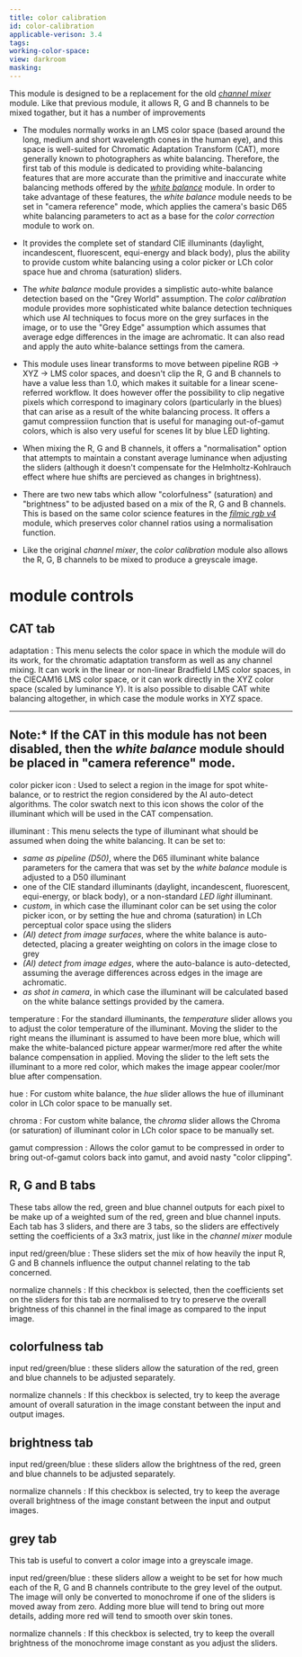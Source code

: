 ```yaml
---
title: color calibration
id: color-calibration
applicable-verison: 3.4
tags: 
working-color-space:  
view: darkroom
masking: 
---
```


This module is designed to be a replacement for the old [_channel mixer_](channel-mixer.md) module. Like that previous module, it allows R, G and B channels to be mixed togather, but it has a number of improvements

- The modules normally works in an LMS color space (based around the long, medium and short wavelength cones in the human eye), and this space is well-suited for Chromatic Adaptation Transform (CAT), more generally known to photographers as white balancing. Therefore, the first tab of this module is dedicated to providing white-balancing features that are more accurate than the primitive and inaccurate white balancing methods offered by the [_white balance_](white-balance.md) module. In order to take advantage of these features, the _white balance_ module needs to be set in "camera reference" mode, which applies the camera's basic D65 white balancing parameters to act as a base for the _color correction_ module to work on.

- It provides the complete set of standard CIE illuminants (daylight, incandescent, fluorescent, equi-energy and black body), plus the ability to provide custom white balancing using a color picker or LCh color space hue and chroma (saturation) sliders.

- The _white balance_ module provides a simplistic auto-white balance detection based on the "Grey World" assumption. The _color calibration_ module provides more sophisticated white balance detection techniques which use AI techniques to focus more on the grey surfaces in the image, or to use the "Grey Edge" assumption which assumes that average edge differences in the image are achromatic. It can also read and apply the auto white-balance settings from the camera.

- This module uses linear transforms to move between pipeline RGB -> XYZ -> LMS color spaces, and doesn't clip the R, G and B channels to have a value less than 1.0, which makes it suitable for a linear scene-referred workflow. It does however offer the possibility to clip negative pixels which correspond to imaginary colors (particularly in the blues) that can arise as a result of the white balancing process. It offers a gamut compressiion function that is useful for managing out-of-gamut colors, which is also very useful for scenes lit by blue LED lighting.

- When mixing the R, G and B channels, it offers a "normalisation" option that attempts to maintain a constant average luminance when adjusting the sliders (although it doesn't compensate for the Helmholtz-Kohlrauch effect where hue shifts are percieved as changes in brightness). 

- There are two new tabs which allow "colorfulness" (saturation) and "brightness" to be adjusted based on a mix of the R, G and B channels. This is based on the same color science features in the [_filmic rgb v4_](filmic-rgb.md) module, which preserves color channel ratios using a normalisation function.

- Like the original _channel mixer_, the _color calibration_ module also allows the R, G, B channels to be mixed to produce a greyscale image.

# module controls

## CAT tab

adaptation
: This menu selects the color space in which the module will do its work, for the chromatic adaptation transform as well as any channel mixing. It can work in the linear or non-linear Bradfield LMS color spaces, in the CIECAM16 LMS color space, or it can work directly in the XYZ color space (scaled by luminance Y). It is also possible to disable CAT white balancing altogether, in which case the module works in XYZ space. 

---

**Note:*** If the CAT in this module has not been disabled, then the _white balance_ module should be placed in "camera reference" mode. 
---

color picker icon
: Used to select a region in the image for spot white-balance, or to restrict the region considered by the AI auto-detect algorithms. The color swatch next to this icon shows the color of the illuminant which will be used in the CAT compensation.

illuminant
: This menu selects the type of illuminant what should be assumed when doing the white balancing. It can be set to:

 - _same as pipeline (D50)_, where the D65 illuminant white balance parameters for the camera that was set by the _white balance_ module is adjusted to a D50 illuminant
 -  one of the CIE standard illuminants (daylight, incandescent, fluorescent, equi-energy, or black body), or a non-standard _LED light_ illuminant.
 - _custom_, in which case the illuminant color can be set using the color picker icon, or by setting the hue and chroma (saturation) in LCh perceptual color space using the sliders
 - _(AI) detect from image surfaces_, where the white balance is auto-detected, placing a greater weighting on colors in the image close to grey
 - _(AI) detect from image edges_, where the auto-balance is auto-detected, assuming the average differences across edges in the image are achromatic.
 - _as shot in camera_, in which case the illuminant will be calculated based on the white balance settings provided by the camera.

temperature
: For the standard illuminants, the _temperature_ slider allows you to adjust the color temperature of the illuminant. Moving the slider to the right means the illuminant is assumed to have been more blue, which will make the white-balanced picture appear warmer/more red after the white balance compensation in applied. Moving the slider to the left sets the illuminant to a more red color, which makes the image appear cooler/mor blue after compensation.

hue
: For custom white balance, the _hue_ slider allows the hue of illuminant color in LCh color space to be manually set.

chroma
: For custom white balance, the _chroma_ slider allows the Chroma (or saturation) of illuminant color in LCh color space to be manually set.

gamut compression
: Allows the color gamut to be compressed in order to bring out-of-gamut colors back into gamut, and avoid nasty "color clipping".

## R, G and B tabs

These tabs allow the red, green and blue channel outputs for each pixel to be make up of a weighted sum of the red, green and blue channel inputs. Each tab has 3 sliders, and there are 3 tabs, so the sliders are effectively setting the coefficients of a 3x3 matrix, just like in the _channel mixer_ module

input red/green/blue
: These sliders set the mix of how heavily the input R, G and B channels influence the output channel relating to the tab concerned.

normalize channels
: If this checkbox is selected, then the coefficients set on the sliders for this tab are normalised to try to preserve the overall brightness of this channel in the final image as compared to the input image. 

## colorfulness tab

input red/green/blue
: these sliders allow the saturation of the red, green and blue channels to be adjusted separately.

normalize channels
: If this checkbox is selected, try to keep the average amount of overall saturation in the image constant between the input and output images.

## brightness tab

input red/green/blue
: these sliders allow the brightness of the red, green and blue channels to be adjusted separately.

normalize channels
: If this checkbox is selected, try to keep the average overall brightness of the image constant between the input and output images.

## grey tab

This tab is useful to convert a color image into a greyscale image. 

input red/green/blue
: these sliders allow a weight to be set for how much each of the R, G and B channels contribute to the grey level of the output. The image will only be converted to monochrome if one of the sliders is moved away from zero. Adding more blue will tend to bring out more details, adding more red will tend to smooth over skin tones.

normalize channels
: If this checkbox is selected, try to keep the overall brightness of the monochrome image constant as you adjust the sliders.

